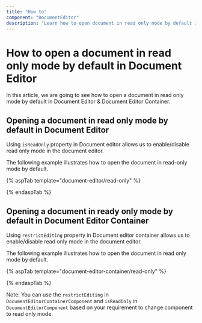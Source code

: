 ```yaml
---
title: "How to"
component: "DocumentEditor"
description: "Learn how to open document in read only mode by default in Document editor."
---
```


# How to open a document in read only mode by default in Document Editor

In this article, we are going to see how to open a document in read only mode by default in Document Editor & Document  Editor Container.

## Opening a document in read only mode by default in Document Editor

Using `isReadOnly` property in Document editor allows us to enable/disable read only mode in the document editor.

The following example illustrates how to open the document in read-only mode by default.

{% aspTab template="document-editor/read-only" %}

{% endaspTab %}

## Opening a document in ready only mode by default in Document Editor Container

Using `restrictEditing` property in Document editor container allows us to enable/disable read only mode in the document editor.

The following example illustrates how to open the document in read only mode by default.

{% aspTab template="document-editor-container/read-only" %}

{% endaspTab %}

Note: You can use the `restrictEditing` in `DocumentEditorContainerComponent` and `isReadOnly` in `DocumentEditorComponent` based on your requirement to change component to read only mode.
